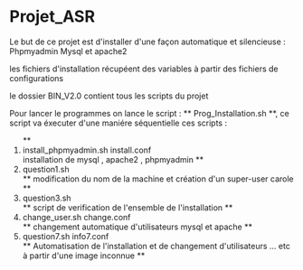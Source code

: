 # Projet_ASR
<p> Le but de ce projet est d'installer d'une façon automatique et silencieuse : Phpmyadmin Mysql et apache2 </P> 
<p> les fichiers d'installation récupéent des variables à partir des fichiers de configurations </p> 
<p> le dossier BIN_V2.0 contient tous les scripts du projet</P> 
Pour lancer le programmes on lance le script : ** Prog_Installation.sh **, ce script va éxecuter d'une maniére séquentielle ces scripts : 
<ol>
   ** <li> install_phpmyadmin.sh install.conf </li>  installation de mysql , apache2 , phpmyadmin ** 
    <li> question1.sh </li> ** modification du nom de la machine et création d'un super-user carole **  
    <li> question3.sh  </li> ** script de verification de l'ensemble de l'installation ** 
    <li> change_user.sh change.conf </li> ** changement automatique d'utilisateurs mysql et apache ** 
    <li> question7.sh info7.conf </li> ** Automatisation de l'installation et de changement d'utilisateurs ... etc à partir d'une image inconnue ** </li>
</ol>
